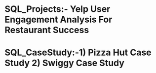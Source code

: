 # SQL_Projects:- Yelp User Engagement Analysis For Restaurant Success
# SQL_CaseStudy:-1) Pizza Hut Case Study 2) Swiggy Case Study

